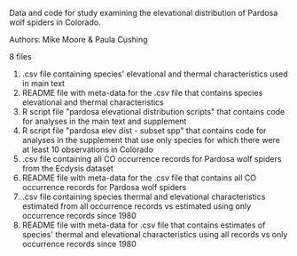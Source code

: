 Data and code for study examining the elevational distribution of Pardosa wolf spiders in Colorado. 

Authors: Mike Moore & Paula Cushing

8 files
1) .csv file containing species' elevational and thermal characteristics used in main text
2) README file with meta-data for the .csv file that contains species elevational and thermal characteristics
3) R script file "pardosa elevational distribution scripts" that contains code for analyses in the main text and supplement
4) R script file "pardosa elev dist - subset spp" that contains code for analyses in the supplement that use only species for which there were at least 10 observations in Colorado
5) .csv file containing all CO occurrence records for Pardosa wolf spiders from the Ecdysis dataset
6) README file with meta-data for the .csv file that contains all CO occurrence records for Pardosa wolf spiders
7) .csv file containing species thermal and elevational characteristics estimated from all occurrence records vs estimated using only occurrence records since 1980
8) README file with meta-data for .csv file that contains estimates of species' thermal and elevational characteristics using all records vs only occurrence records since 1980

